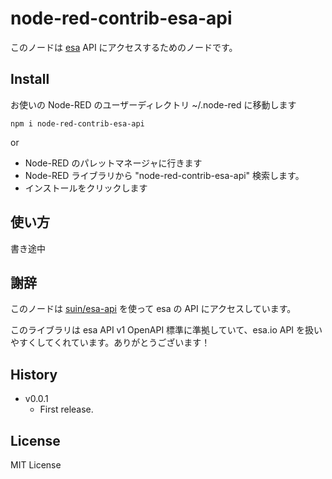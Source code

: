 # node-red-contrib-esa-api

このノードは [esa](https://esa.io/) API にアクセスするためのノードです。

## Install

お使いの Node-RED のユーザーディレクトリ ~/.node-red に移動します

```
npm i node-red-contrib-esa-api
```

or

* Node-RED のパレットマネージャに行きます
* Node-RED ライブラリから "node-red-contrib-esa-api" 検索します。
* インストールをクリックします

## 使い方

書き途中

## 謝辞

このノードは [suin/esa\-api](https://github.com/suin/esa-api) を使って esa の API にアクセスしています。

このライブラリは esa API v1 OpenAPI 標準に準拠していて、esa.io API を扱いやすくしてくれています。ありがとうございます！

## History

* v0.0.1
  * First release.

## License

MIT License